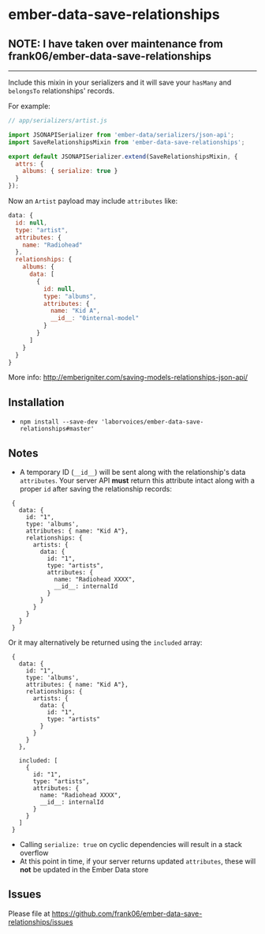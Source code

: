 # ember-data-save-relationships

## NOTE: I have taken over maintenance from frank06/ember-data-save-relationships

------

Include this mixin in your serializers and it will save your `hasMany` and `belongsTo` relationships' records.

For example:

```javascript
// app/serializers/artist.js

import JSONAPISerializer from 'ember-data/serializers/json-api';
import SaveRelationshipsMixin from 'ember-data-save-relationships';

export default JSONAPISerializer.extend(SaveRelationshipsMixin, {
  attrs: {
    albums: { serialize: true }
  }
});
```

Now an `Artist` payload may include `attributes` like:

```javascript
data: {
  id: null,
  type: "artist",
  attributes: {
    name: "Radiohead"
  },
  relationships: {
    albums: {
      data: [
        {
          id: null,
          type: "albums",
          attributes: {
            name: "Kid A",
            __id__: "0internal-model"
          }
        }
      ]
    }
  }
}
```

More info: http://emberigniter.com/saving-models-relationships-json-api/

## Installation

* `npm install --save-dev 'laborvoices/ember-data-save-relationships#master'`

## Notes

 - A temporary ID (`__id__`) will be sent along with the relationship's data `attributes`. Your server API **must** return this attribute intact along with a proper `id` after saving the relationship records:
 ```
  { 
    data: {
      id: "1",
      type: 'albums',
      attributes: { name: "Kid A"},
      relationships: {
        artists: {
          data: {
            id: "1",
            type: "artists",
            attributes: {
              name: "Radiohead XXXX",
              __id__: internalId
            }
          }
        }
      }
    }
  }
 ```
 Or it may alternatively be returned using the `included` array:
 ```
  { 
    data: {
      id: "1",
      type: 'albums',
      attributes: { name: "Kid A"},
      relationships: {
        artists: {
          data: {
            id: "1",
            type: "artists"
          }
        }
      }
    },

    included: [
      {
        id: "1",
        type: "artists",
        attributes: {
          name: "Radiohead XXXX",
          __id__: internalId
        }
      }
    ]
  }
  ```
 - Calling `serialize: true` on cyclic dependencies will result in a stack overflow
 - At this point in time, if your server returns updated `attributes`, these will **not** be updated in the Ember Data store

## Issues

Please file at https://github.com/frank06/ember-data-save-relationships/issues
